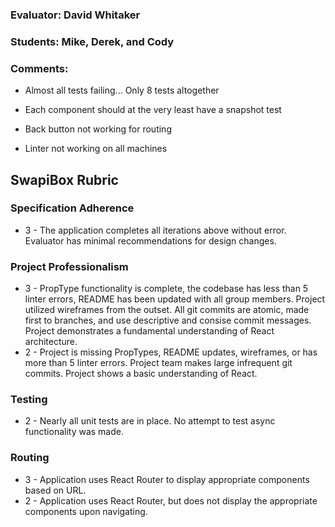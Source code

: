 ### Evaluator: David Whitaker
### Students: Mike, Derek, and Cody
### Comments:

* Almost all tests failing... Only 8 tests altogether
* Each component should at the very least have a snapshot test

* Back button not working for routing
* Linter not working on all machines

## SwapiBox Rubric

### Specification Adherence

* 3 - The application completes all iterations above without error. Evaluator has minimal
  recommendations for design changes.

### Project Professionalism

* 3 - PropType functionality is complete, the codebase has less than 5 linter
  errors, README has been updated with all group members. Project utilized
  wireframes from the outset. All git commits are atomic, made first to
  branches, and use descriptive and consise commit messages. Project
  demonstrates a fundamental understanding of React architecture.
* 2 - Project is missing PropTypes, README updates, wireframes, or has more
  than 5 linter errors. Project team makes large infrequent git commits.
  Project shows a basic understanding of React.

### Testing

* 2 - Nearly all unit tests are in place. No attempt to test async functionality was made.

### Routing

* 3 - Application uses React Router to display appropriate components based on URL.
* 2 - Application uses React Router, but does not display the appropriate components upon navigating.


